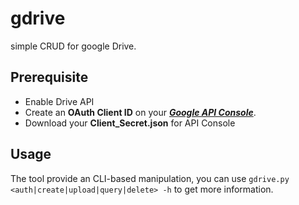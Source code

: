 # gdrive
simple CRUD for google Drive.

## Prerequisite
 - Enable Drive API
 - Create an **OAuth Client ID** on your [__*Google API Console*__](https://console.developers.google.com/).
 - Download your __Client_Secret.json__ for API Console
 
## Usage
 The tool provide an CLI-based manipulation, you can use `gdrive.py <auth|create|upload|query|delete> -h` to get more information.
